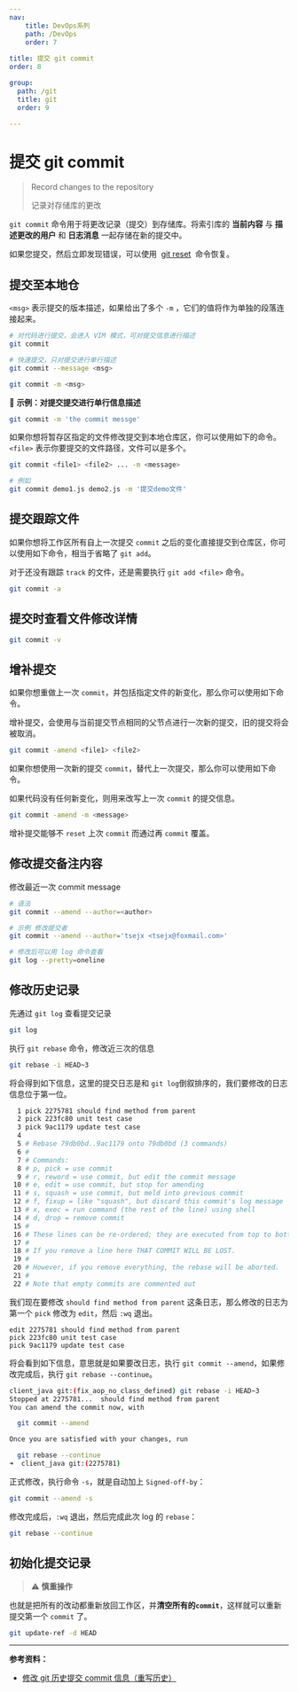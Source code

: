 ```yaml
---
nav:
    title: DevOps系列
    path: /DevOps
    order: 7
  
title: 提交 git commit
order: 8

group:
  path: /git
  title: git
  order: 9

---
```


# 提交 git commit

> Record changes to the repository
>
> 记录对存储库的更改

`git commit` 命令用于将更改记录（提交）到存储库。将索引库的 **当前内容** 与 **描述更改的用户** 和 **日志消息** 一起存储在新的提交中。

如果您提交，然后立即发现错误，可以使用  [git reset](./reset)  命令恢复。

## 提交至本地仓

`<msg>` 表示提交的版本描述，如果给出了多个 `-m` ，它们的值将作为单独的段落连接起来。

```bash
# 对代码进行提交，会进入 VIM 模式，可对提交信息进行描述
git commit

# 快速提交，只对提交进行单行描述
git commit --message <msg>

git commit -m <msg>
```

📍 **示例：对提交提交进行单行信息描述**

```bash
git commit -m 'the commit messge'
```

如果你想将暂存区指定的文件修改提交到本地仓库区，你可以使用如下的命令。`<file>` 表示你要提交的文件路径，文件可以是多个。

```bash
git commit <file1> <file2> ... -m <message>

# 例如
git commit demo1.js demo2.js -m '提交demo文件'
```

## 提交跟踪文件

如果你想将工作区所有自上一次提交 `commit` 之后的变化直接提交到仓库区，你可以使用如下命令，相当于省略了 `git add`。

对于还没有跟踪 `track` 的文件，还是需要执行 `git add <file>` 命令。

```bash
git commit -a
```

## 提交时查看文件修改详情

```bash
git commit -v
```

## 增补提交

如果你想重做上一次 `commit`，并包括指定文件的新变化，那么你可以使用如下命令。

增补提交，会使用与当前提交节点相同的父节点进行一次新的提交，旧的提交将会被取消。

```bash
git commit -amend <file1> <file2>
```

如果你想使用一次新的提交 `commit`，替代上一次提交，那么你可以使用如下命令。

如果代码没有任何新变化，则用来改写上一次 `commit` 的提交信息。

```bash
git commit -amend -m <message>
```

增补提交能够不 `reset` 上次 `commit` 而通过再 `commit` 覆盖。

## 修改提交备注内容

修改最近一次 commit message

```bash
# 语法
git commit --amend --author=<author>

# 示例 修改提交者
git commit --amend --author='tsejx <tsejx@foxmail.com>'

# 修改后可以用 log 命令查看
git log --pretty=oneline
```

## 修改历史记录

先通过 `git log` 查看提交记录

```bash
git log
```

执行 `git rebase` 命令，修改近三次的信息

```bash
git rebase -i HEAD~3
```

将会得到如下信息，这里的提交日志是和 `git log`倒叙排序的，我们要修改的日志信息位于第一位。

```bash
  1 pick 2275781 should find method from parent
  2 pick 223fc80 unit test case
  3 pick 9ac1179 update test case
  4
  5 # Rebase 79db0bd..9ac1179 onto 79db0bd (3 commands)
  6 #
  7 # Commands:
  8 # p, pick = use commit
  9 # r, reword = use commit, but edit the commit message
 10 # e, edit = use commit, but stop for amending
 11 # s, squash = use commit, but meld into previous commit
 12 # f, fixup = like "squash", but discard this commit's log message
 13 # x, exec = run command (the rest of the line) using shell
 14 # d, drop = remove commit
 15 #
 16 # These lines can be re-ordered; they are executed from top to bottom.
 17 #
 18 # If you remove a line here THAT COMMIT WILL BE LOST.
 19 #
 20 # However, if you remove everything, the rebase will be aborted.
 21 #
 22 # Note that empty commits are commented out
```

我们现在要修改 `should find method from parent` 这条日志，那么修改的日志为第一个 `pick` 修改为 `edit`，然后 `:wq` 退出。

```vi
edit 2275781 should find method from parent
pick 223fc80 unit test case
pick 9ac1179 update test case
```

将会看到如下信息，意思就是如果要改日志，执行 `git commit --amend`，如果修改完成后，执行 `git rebase --continue`。

```bash
client_java git:(fix_aop_no_class_defined) git rebase -i HEAD~3
Stopped at 2275781...  should find method from parent
You can amend the commit now, with

  git commit --amend

Once you are satisfied with your changes, run

  git rebase --continue
➜  client_java git:(2275781)
```

正式修改，执行命令 `-s`，就是自动加上 `Signed-off-by`：

```bash
git commit --amend -s
```

修改完成后，`:wq` 退出，然后完成此次 log 的 `rebase`：

```bash
git rebase --continue
```

## 初始化提交记录

> ⚠️ **慎重操作**

也就是把所有的改动都重新放回工作区，并**清空所有的`commit`**，这样就可以重新提交第一个 `commit` 了。

```bash
git update-ref -d HEAD
```

---

**参考资料：**

- [修改 git 历史提交 commit 信息（重写历史）](https://www.jianshu.com/p/0f1fbd50b4be)
